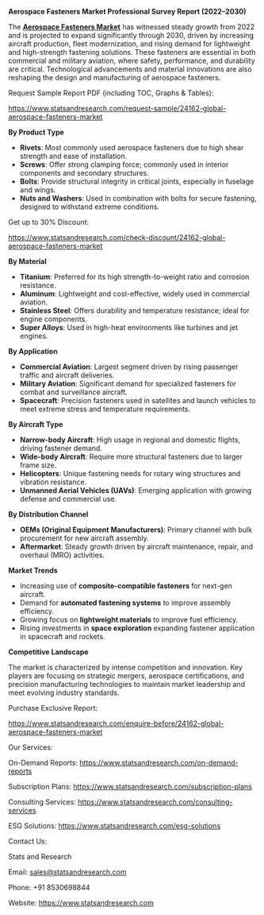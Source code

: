 ﻿**Aerospace Fasteners Market Professional Survey Report (2022–2030)**

The [**Aerospace Fasteners Market**](https://www.statsandresearch.com/report/24162-global-aerospace-fasteners-market) has witnessed steady growth from 2022 and is projected to expand significantly through 2030, driven by increasing aircraft production, fleet modernization, and rising demand for lightweight and high-strength fastening solutions. These fasteners are essential in both commercial and military aviation, where safety, performance, and durability are critical. Technological advancements and material innovations are also reshaping the design and manufacturing of aerospace fasteners.

Request Sample Report PDF (including TOC, Graphs & Tables):

<https://www.statsandresearch.com/request-sample/24162-global-aerospace-fasteners-market>

**By Product Type**

- **Rivets**: Most commonly used aerospace fasteners due to high shear strength and ease of installation.
- **Screws**: Offer strong clamping force; commonly used in interior components and secondary structures.
- **Bolts**: Provide structural integrity in critical joints, especially in fuselage and wings.
- **Nuts and Washers**: Used in combination with bolts for secure fastening, designed to withstand extreme conditions.

Get up to 30% Discount:

<https://www.statsandresearch.com/check-discount/24162-global-aerospace-fasteners-market>

**By Material**

- **Titanium**: Preferred for its high strength-to-weight ratio and corrosion resistance.
- **Aluminum**: Lightweight and cost-effective, widely used in commercial aviation.
- **Stainless Steel**: Offers durability and temperature resistance; ideal for engine components.
- **Super Alloys**: Used in high-heat environments like turbines and jet engines.

**By Application**

- **Commercial Aviation**: Largest segment driven by rising passenger traffic and aircraft deliveries.
- **Military Aviation**: Significant demand for specialized fasteners for combat and surveillance aircraft.
- **Spacecraft**: Precision fasteners used in satellites and launch vehicles to meet extreme stress and temperature requirements.

**By Aircraft Type**

- **Narrow-body Aircraft**: High usage in regional and domestic flights, driving fastener demand.
- **Wide-body Aircraft**: Require more structural fasteners due to larger frame size.
- **Helicopters**: Unique fastening needs for rotary wing structures and vibration resistance.
- **Unmanned Aerial Vehicles (UAVs)**: Emerging application with growing defense and commercial use.

**By Distribution Channel**

- **OEMs (Original Equipment Manufacturers)**: Primary channel with bulk procurement for new aircraft assembly.
- **Aftermarket**: Steady growth driven by aircraft maintenance, repair, and overhaul (MRO) activities.

**Market Trends**

- Increasing use of **composite-compatible fasteners** for next-gen aircraft.
- Demand for **automated fastening systems** to improve assembly efficiency.
- Growing focus on **lightweight materials** to improve fuel efficiency.
- Rising investments in **space exploration** expanding fastener application in spacecraft and rockets.

**Competitive Landscape**

The market is characterized by intense competition and innovation. Key players are focusing on strategic mergers, aerospace certifications, and precision manufacturing technologies to maintain market leadership and meet evolving industry standards.

Purchase Exclusive Report:

<https://www.statsandresearch.com/enquire-before/24162-global-aerospace-fasteners-market>



Our Services:

On-Demand Reports: <https://www.statsandresearch.com/on-demand-reports>

Subscription Plans: <https://www.statsandresearch.com/subscription-plans>

Consulting Services: <https://www.statsandresearch.com/consulting-services>

ESG Solutions: <https://www.statsandresearch.com/esg-solutions>


Contact Us:

Stats and Research

Email: <sales@statsandresearch.com>

Phone: +91 8530698844

Website: <https://www.statsandresearch.com>

